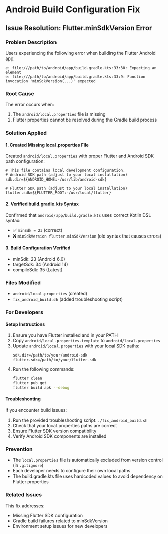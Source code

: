 # Android Build Configuration Fix

## Issue Resolution: Flutter.minSdkVersion Error

### Problem Description
Users experiencing the following error when building the Flutter Android app:
```
e: file:///path/to/android/app/build.gradle.kts:33:30: Expecting an element
e: file:///path/to/android/app/build.gradle.kts:33:9: Function invocation 'minSdkVersion(...)' expected
```

### Root Cause
The error occurs when:
1. The `android/local.properties` file is missing
2. Flutter properties cannot be resolved during the Gradle build process

### Solution Applied

#### 1. Created Missing local.properties File
Created `android/local.properties` with proper Flutter and Android SDK path configuration:
```properties
# This file contains local development configuration.
# Android SDK path (adjust to your local installation)
sdk.dir=${ANDROID_HOME:-/usr/lib/android-sdk}

# Flutter SDK path (adjust to your local installation)  
flutter.sdk=${FLUTTER_ROOT:-/usr/local/flutter}
```

#### 2. Verified build.gradle.kts Syntax
Confirmed that `android/app/build.gradle.kts` uses correct Kotlin DSL syntax:
- ✅ `minSdk = 23` (correct)
- ❌ `minSdkVersion flutter.minSdkVersion` (old syntax that causes errors)

#### 3. Build Configuration Verified
- minSdk: 23 (Android 6.0)
- targetSdk: 34 (Android 14)
- compileSdk: 35 (Latest)

### Files Modified
- `android/local.properties` (created)
- `fix_android_build.sh` (added troubleshooting script)

### For Developers

#### Setup Instructions
1. Ensure you have Flutter installed and in your PATH
2. Copy `android/local.properties.template` to `android/local.properties`
3. Update `android/local.properties` with your local SDK paths:
   ```properties
   sdk.dir=/path/to/your/android-sdk
   flutter.sdk=/path/to/your/flutter-sdk
   ```
4. Run the following commands:
   ```bash
   flutter clean
   flutter pub get
   flutter build apk --debug
   ```

#### Troubleshooting
If you encounter build issues:
1. Run the provided troubleshooting script: `./fix_android_build.sh`
2. Check that your local.properties paths are correct
3. Ensure Flutter SDK version compatibility
4. Verify Android SDK components are installed

### Prevention
- The `local.properties` file is automatically excluded from version control (in `.gitignore`)
- Each developer needs to configure their own local paths
- The build.gradle.kts file uses hardcoded values to avoid dependency on Flutter properties

### Related Issues
This fix addresses:
- Missing Flutter SDK configuration
- Gradle build failures related to minSdkVersion
- Environment setup issues for new developers